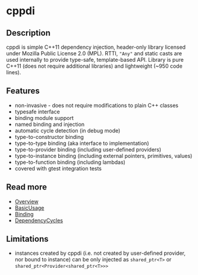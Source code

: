 # cppdi #


## Description ##

cppdi is simple C++11 dependency injection, header-only library licensed under Mozilla Public License 2.0 (MPL). RTTI, `"Any"` and static casts are used internally to provide type-safe, template-based API. Library is pure C++11 (does not require additional libraries) and lightweight (~950 code lines).

## Features ##
  * non-invasive - does not require modifications to plain C++ classes
  * typesafe interface
  * binding module support
  * named binding and injection
  * automatic cycle detection (in debug mode)
  * type-to-constructor binding
  * type-to-type binding (aka interface to implementation)
  * type-to-provider binding (including user-defined providers)
  * type-to-instance binding (including external pointers, primitives, values)
  * type-to-function binding (including lambdas)
  * covered with gtest integration tests

## Read more ##
  * [Overview](Overview.md)
  * [BasicUsage](BasicUsage.md)
  * [Binding](Binding.md)
  * [DependencyCycles](DependencyCycles.md)

## Limitations ##
  * instances created by cppdi (i.e. not created by user-defined provider, nor bound to instance) can be only injected as `shared_ptr<T>` or `shared_ptr<Provider<shared_ptr<T>>>`